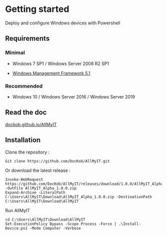 
# Getting started

  

Deploy and configure Windows devices with Powershell

  

## Requirements

  

### Minimal

  

- Windows 7 SP1 / Windows Server 2008 R2 SP1

-  [Windows Management Framework 5.1](https://www.microsoft.com/en-us/download/details.aspx?id=54616)

  

### Recommended

  

- Windows 10 / Windows Server 2016 / Windows Server 2019



## Read the doc



[dockob.github.io/AllMyIT](https://dockob.github.io/AllMyIT)
  
  

## Installation

Clone the repository :

    Git clone https://github.com/DocKob/AllMyIT.git

Or download the latest release : 

    Invoke-WebRequest https://github.com/DocKob/AllMyIT/releases/download/1.0.0/AllMyIT_Alpha_1.0.0.zip -OutFile AllMyIT_Alpha_1.0.0.zip
    Expand-Archive -LiteralPath C:\Users\AllMyIT\Download\AllMyIT_Alpha_1.0.0.zip -DestinationPath C:\Users\AllMyIT\Download\AllMyIT

Run AllMyIT  

    cd C:\Users\AllMyIT\Download\AllMyIT
    Set-ExecutionPolicy Bypass -Scope Process -Force | .\Install-Device.ps1 -Mode Computer -Verbose